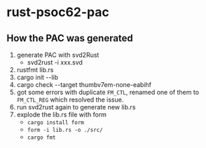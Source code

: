 # rust-psoc62-pac


## How the PAC was generated

1. generate PAC with svd2Rust
    * svd2rust -i xxx.svd
2. rustfmt lib.rs
3. cargo init --lib
4. cargo check --target thumbv7em-none-eabihf
5. got some errors with duplicate `FM_CTL`, renamed one of them to `FM_CTL_REG` which resolved the issue.
6. run svd2rust again to generate new lib.rs
7. explode the lib.rs file with form
    - `cargo install form`
    - `form -i lib.rs -o ./src/`
    - `cargo fmt`
